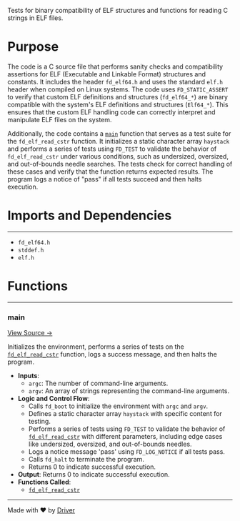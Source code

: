 <!--------------------------------------------------------------------------------->
<!-- IMPORTANT: This file is auto-generated by Driver (https://driver.ai). -------->
<!-- Manual edits may be overwritten on future commits. --------------------------->
<!--------------------------------------------------------------------------------->

Tests for binary compatibility of ELF structures and functions for reading C strings in ELF files.

# Purpose
The code is a C source file that performs sanity checks and compatibility assertions for ELF (Executable and Linkable Format) structures and constants. It includes the header `fd_elf64.h` and uses the standard `elf.h` header when compiled on Linux systems. The code uses `FD_STATIC_ASSERT` to verify that custom ELF definitions and structures (`fd_elf64_*`) are binary compatible with the system's ELF definitions and structures (`Elf64_*`). This ensures that the custom ELF handling code can correctly interpret and manipulate ELF files on the system.

Additionally, the code contains a [`main`](<#main>) function that serves as a test suite for the `fd_elf_read_cstr` function. It initializes a static character array `haystack` and performs a series of tests using `FD_TEST` to validate the behavior of `fd_elf_read_cstr` under various conditions, such as undersized, oversized, and out-of-bounds needle searches. The tests check for correct handling of these cases and verify that the function returns expected results. The program logs a notice of "pass" if all tests succeed and then halts execution.
# Imports and Dependencies

---
- `fd_elf64.h`
- `stddef.h`
- `elf.h`


# Functions

---
### main<!-- {{#callable:main}} -->
[View Source →](<../../../../../src/ballet/elf/test_elf.c#L138>)

Initializes the environment, performs a series of tests on the [`fd_elf_read_cstr`](<fd_elf.h.md#fd_elf_read_cstr>) function, logs a success message, and then halts the program.
- **Inputs**:
    - `argc`: The number of command-line arguments.
    - `argv`: An array of strings representing the command-line arguments.
- **Logic and Control Flow**:
    - Calls `fd_boot` to initialize the environment with `argc` and `argv`.
    - Defines a static character array `haystack` with specific content for testing.
    - Performs a series of tests using `FD_TEST` to validate the behavior of [`fd_elf_read_cstr`](<fd_elf.h.md#fd_elf_read_cstr>) with different parameters, including edge cases like undersized, oversized, and out-of-bounds needles.
    - Logs a notice message 'pass' using `FD_LOG_NOTICE` if all tests pass.
    - Calls `fd_halt` to terminate the program.
    - Returns 0 to indicate successful execution.
- **Output**: Returns 0 to indicate successful execution.
- **Functions Called**:
    - [`fd_elf_read_cstr`](<fd_elf.h.md#fd_elf_read_cstr>)



---
Made with ❤️ by [Driver](https://www.driver.ai/)